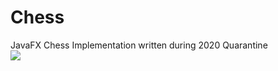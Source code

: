 # Chess
JavaFX Chess Implementation written during 2020 Quarantine
<br/>
![](https://i.imgur.com/GzsZVMi.png)
